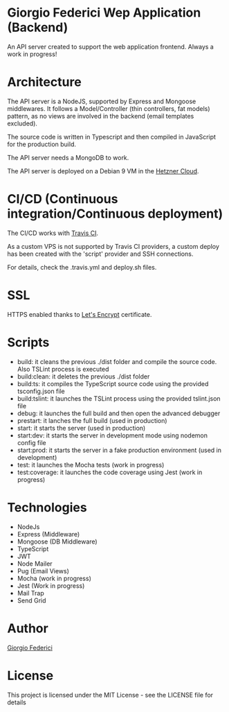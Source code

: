# Giorgio Federici Wep Application (Backend)

An API server created to support the web application frontend.
Always a work in progress!

# Architecture

The API server is a NodeJS, supported by Express and Mongoose middlewares. It follows a Model/Controller (thin controllers, fat models) pattern, as no views are involved in the backend (email templates excluded).

The source code is written in Typescript and then compiled in JavaScript for the production build.

The API server needs a MongoDB to work.

The API server is deployed on a Debian 9 VM in the [Hetzner Cloud](https://www.hetzner.com/cloud).

# CI/CD (Continuous integration/Continuous deployment)

The CI/CD works with [Travis CI](https://travis-ci.org/).

As a custom VPS is not supported by Travis CI providers, a custom deploy has been created with the 'script' provider and SSH connections.

For details, check the .travis.yml and deploy.sh files.

# SSL

HTTPS enabled thanks to [Let's Encrypt](https://letsencrypt.org/) certificate.

# Scripts

- build: it cleans the previous ./dist folder and compile the source code. Also TSLint process is executed
- build:clean: it deletes the previous ./dist folder
- build:ts: it compiles the TypeScript source code using the provided tsconfig.json file
- build:tslint: it launches the TSLint process using the provided tslint.json file
- debug: it launches the full build and then open the advanced debugger
- prestart: it lanches the full build (used in production)
- start: it starts the server (used in production)
- start:dev: it starts the server in development mode using nodemon config file
- start:prod: it starts the server in a fake production environment (used in development)
- test: it launches the Mocha tests (work in progress)
- test:coverage: it launches the code coverage using Jest (work in progress)

# Technologies

- NodeJs
- Express (Middleware)
- Mongoose (DB Middleware)
- TypeScript
- JWT
- Node Mailer
- Pug (Email Views)
- Mocha (work in progress)
- Jest (Work in progress)
- Mail Trap
- Send Grid

# Author

[Giorgio Federici](https://giorgiofederici.com)

# License

This project is licensed under the MIT License - see the LICENSE file for details
